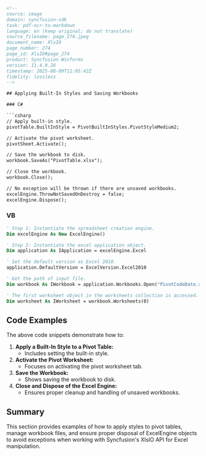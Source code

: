```html
<!-- 
source: image
domain: syncfusion-sdk
task: pdf-ocr-to-markdown
language: en (keep original; do not translate)
source_filename: page_274.jpeg
document_name: XlsIO
page_number: 274
page_id: XlsIO#page_274
product: Syncfusion Winforms
version: 11.4.0.26
timestamp: 2025-08-09T11:05:42Z
fidelity: lossless
-->

## Applying Built-In Styles and Saving Workbooks

### C#

```csharp
// Apply built-in style.
pivotTable.BuiltInStyle = PivotBuiltInStyles.PivotStyleMedium2;

// Activate the pivot worksheet.
pivotSheet.Activate();

// Save the workbook to disk.
workbook.SaveAs("PivotTable.xlsx");

// Close the workbook.
workbook.Close();

// No exception will be thrown if there are unsaved workbooks.
excelEngine.ThrowNotSavedOnDestroy = false;
excelEngine.Dispose();
```

### VB

```vb
' Step 1: Instantiate the spreadsheet creation engine.
Dim excelEngine As New ExcelEngine()

' Step 2: Instantiate the excel application object.
Dim application As IApplication = excelEngine.Excel

' Set the default version as Excel 2010.
application.DefaultVersion = ExcelVersion.Excel2010

' Get the path of input file.
Dim workbook As IWorkbook = application.Workbooks.Open("PivotCodeDate.xlsx")

' The first worksheet object in the worksheets collection is accessed.
Dim worksheet As IWorksheet = workbook.Worksheets(0)
```

## Code Examples

The above code snippets demonstrate how to:

1. **Apply a Built-In Style to a Pivot Table:**
   - Includes setting the built-in style.
2. **Activate the Pivot Worksheet:**
   - Focuses on activating the pivot worksheet tab.
3. **Save the Workbook:**
   - Shows saving the workbook to disk.
4. **Close and Dispose of the Excel Engine:**
   - Ensures proper cleanup and handling of unsaved workbooks.

## Summary

This section provides examples of how to apply styles to pivot tables, manage workbook files, and ensure proper disposal of ExcelEngine objects to avoid exceptions when working with Syncfusion's XlsIO API for Excel manipulation.

<!-- tags: [Syncfusion, Winforms, XlsIO, Excel, ExcelEngine, PivotTable, BuiltInStyle, WorkbookHandling, CodeExamples] keywords: [XlsIO, Excel, BuiltInStyle, PivotTable, Dispose, Save, Close] -->
```